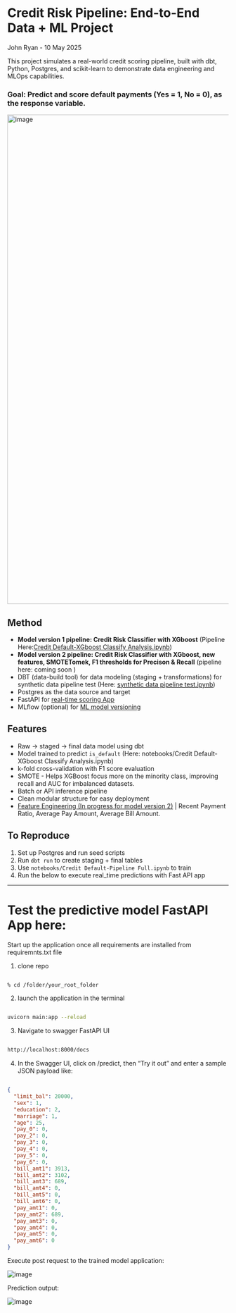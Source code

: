 # Credit Risk Pipeline: End-to-End Data + ML Project

John Ryan - 10 May 2025

This project simulates a real-world credit scoring pipeline, built with dbt, Python, Postgres, and scikit-learn to demonstrate data engineering and MLOps capabilities.

### Goal: Predict and score default payments (Yes = 1, No = 0), as the response variable. 

<img width="1111" alt="image" src="https://github.com/user-attachments/assets/9d72641c-a118-4c6d-996d-51ff029e4926" />


## Method

- __Model version 1 pipeline: Credit Risk Classifier with XGboost__ (Pipeline Here:[Credit Default-XGboost Classify Analysis.ipynb](https://github.com/JJRyan0/credit_etl_ml_project/blob/main/notebooks/model_v1/Credit%20Default-XGboost%20Classify%20Analysis.ipynb))
- __Model version 2 pipeline: Credit Risk Classifier with XGboost, new features, SMOTETomek, F1 thresholds for Precison & Recall__ (pipeline here: coming soon ) 
- DBT (data-build tool) for data modeling (staging + transformations) for synthetic data pipeline test (Here: [synthetic data pipeline test.ipynb](https://github.com/JJRyan0/credit_etl_ml_project/blob/main/notebooks/synthetic_model/Synthetic%20data%20pipeline%20test.ipynb))
- Postgres as the data source and target 
- FastAPI for [real-time scoring App](https://github.com/JJRyan0/credit_etl_ml_project/blob/main/main.py)
- MLflow (optional) for [ML model versioning](https://github.com/JJRyan0/credit_etl_ml_project/blob/main/MLflow%20Model%20Versioning.md)

## Features
- Raw → staged → final data model using dbt
- Model trained to predict `is_default` (Here: notebooks/Credit Default-XGboost Classify Analysis.ipynb)
- k-fold cross-validation with F1 score evaluation
- SMOTE - Helps XGBoost focus more on the minority class, improving recall and AUC for imbalanced datasets.
- Batch or API inference pipeline
- Clean modular structure for easy deployment
- [Feature Engineering (In progress for model version 2)](https://github.com/JJRyan0/credit_etl_ml_project/blob/main/notebooks/model_v2/Credit%20Default%20-%20Feature%20Engineering%20for%20Model%20v2.ipynb) | Recent Payment Ratio, Average Pay Amount, Average Bill Amount.

## To Reproduce
1. Set up Postgres and run seed scripts
2. Run `dbt run` to create staging + final tables
3. Use `notebooks/Credit Default-Pipeline Full.ipynb` to train
4. Run the below to execute real_time predictions with Fast API app


-------------------------------------------------
# Test the predictive model FastAPI App here:

Start up the application once all requirements are installed from requiremnts.txt file

1. clone repo

```bash

% cd /folder/your_root_folder

```
2. launch the application in the terminal
   
```bash

uvicorn main:app --reload

```
3. Navigate to swagger FastAPI UI
   
```html

http://localhost:8000/docs

```

4. In the Swagger UI, click on /predict, then “Try it out” and enter a sample JSON payload like:

```json

{
  "limit_bal": 20000,
  "sex": 1,
  "education": 2,
  "marriage": 1,
  "age": 25,
  "pay_0": 0,
  "pay_2": 0,
  "pay_3": 0,
  "pay_4": 0,
  "pay_5": 0,
  "pay_6": 0,
  "bill_amt1": 3913,
  "bill_amt2": 3102,
  "bill_amt3": 689,
  "bill_amt4": 0,
  "bill_amt5": 0,
  "bill_amt6": 0,
  "pay_amt1": 0,
  "pay_amt2": 689,
  "pay_amt3": 0,
  "pay_amt4": 0,
  "pay_amt5": 0,
  "pay_amt6": 0
}

```

Execute post request to  the trained model application:

![image](https://github.com/user-attachments/assets/2f9c9979-56e7-45f3-b4ac-73827f84eb80)

Prediction output: 

![image](https://github.com/user-attachments/assets/9a5f3cab-7478-4cd5-b3aa-42a8956f97c0)

